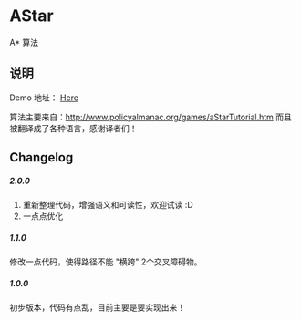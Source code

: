AStar
=====

A* 算法
## 说明

Demo 地址： [Here](http://paper.github.io/AStar/AStar.html)

算法主要来自：http://www.policyalmanac.org/games/aStarTutorial.htm
而且被翻译成了各种语言，感谢译者们！


## Changelog

##### 2.0.0
1. 重新整理代码，增强语义和可读性，欢迎试读 :D
2. 一点点优化

##### 1.1.0
修改一点代码，使得路径不能 "横跨" 2个交叉障碍物。

##### 1.0.0
初步版本，代码有点乱，目前主要是要实现出来！

